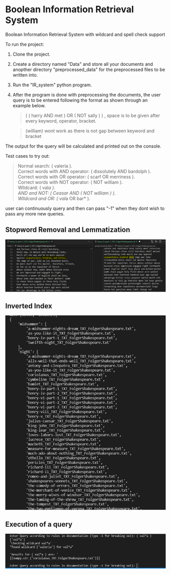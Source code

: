 # Boolean Information Retrieval System
Boolean Information Retrieval System with wildcard and spell check support

To run the project:
1. Clone the project.
2. Create a directory named "Data" and store all your documents and anopther directory "preprocessed_data" for the preprocessed files to be written into.
3. Run the "IR_system" python program.
4. After the program is done with preprocessing the documents, the user query is to be entered following the format as shown through an example below.
    
    > ( ( harry AND met ) OR ( NOT sally ) ) , space is to be given after every keyword, operator, bracket. 
    
    > (william) wont work as there is not gap between keyword and bracket

The output for the query will be calculated and printed out on the console.

Test cases to try out:
> Normal search: ( valeria ).  
> Correct words with AND operator: ( dissolutely AND bardolph ).  
> Correct words with OR operator: ( scarf  OR merriness ).  
> Correct words with NOT operator: ( NOT william ).  
> WIldcard: ( val*a ).  
> AND and NOT: ( Ceasar AND ( NOT william ) ).  
> WIldcard and OR: ( val*a OR bar* ).  


user can continuously query and then can pass "-1" when they dont wish to pass any more new queries.


## Stopword Removal and Lemmatization
![](/stop_and_lemmatize.png)

## Inverted Index
![](/inverted_index.png)

## Execution of a query
![](/querying.png)
